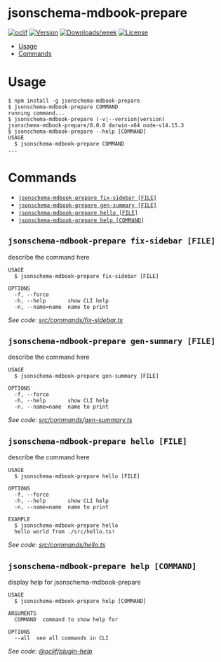 jsonschema-mdbook-prepare
=========================



[![oclif](https://img.shields.io/badge/cli-oclif-brightgreen.svg)](https://oclif.io)
[![Version](https://img.shields.io/npm/v/jsonschema-mdbook-prepare.svg)](https://npmjs.org/package/jsonschema-mdbook-prepare)
[![Downloads/week](https://img.shields.io/npm/dw/jsonschema-mdbook-prepare.svg)](https://npmjs.org/package/jsonschema-mdbook-prepare)
[![License](https://img.shields.io/npm/l/jsonschema-mdbook-prepare.svg)](https://github.com/teq0/jsonschema-mdbook-prepare/blob/master/package.json)

<!-- toc -->
* [Usage](#usage)
* [Commands](#commands)
<!-- tocstop -->
# Usage
<!-- usage -->
```sh-session
$ npm install -g jsonschema-mdbook-prepare
$ jsonschema-mdbook-prepare COMMAND
running command...
$ jsonschema-mdbook-prepare (-v|--version|version)
jsonschema-mdbook-prepare/0.0.0 darwin-x64 node-v14.15.3
$ jsonschema-mdbook-prepare --help [COMMAND]
USAGE
  $ jsonschema-mdbook-prepare COMMAND
...
```
<!-- usagestop -->
# Commands
<!-- commands -->
* [`jsonschema-mdbook-prepare fix-sidebar [FILE]`](#jsonschema-mdbook-prepare-fix-sidebar-file)
* [`jsonschema-mdbook-prepare gen-summary [FILE]`](#jsonschema-mdbook-prepare-gen-summary-file)
* [`jsonschema-mdbook-prepare hello [FILE]`](#jsonschema-mdbook-prepare-hello-file)
* [`jsonschema-mdbook-prepare help [COMMAND]`](#jsonschema-mdbook-prepare-help-command)

## `jsonschema-mdbook-prepare fix-sidebar [FILE]`

describe the command here

```
USAGE
  $ jsonschema-mdbook-prepare fix-sidebar [FILE]

OPTIONS
  -f, --force
  -h, --help       show CLI help
  -n, --name=name  name to print
```

_See code: [src/commands/fix-sidebar.ts](https://github.com/teq0/jsonschema-mdbook-prepare/blob/v0.0.0/src/commands/fix-sidebar.ts)_

## `jsonschema-mdbook-prepare gen-summary [FILE]`

describe the command here

```
USAGE
  $ jsonschema-mdbook-prepare gen-summary [FILE]

OPTIONS
  -f, --force
  -h, --help       show CLI help
  -n, --name=name  name to print
```

_See code: [src/commands/gen-summary.ts](https://github.com/teq0/jsonschema-mdbook-prepare/blob/v0.0.0/src/commands/gen-summary.ts)_

## `jsonschema-mdbook-prepare hello [FILE]`

describe the command here

```
USAGE
  $ jsonschema-mdbook-prepare hello [FILE]

OPTIONS
  -f, --force
  -h, --help       show CLI help
  -n, --name=name  name to print

EXAMPLE
  $ jsonschema-mdbook-prepare hello
  hello world from ./src/hello.ts!
```

_See code: [src/commands/hello.ts](https://github.com/teq0/jsonschema-mdbook-prepare/blob/v0.0.0/src/commands/hello.ts)_

## `jsonschema-mdbook-prepare help [COMMAND]`

display help for jsonschema-mdbook-prepare

```
USAGE
  $ jsonschema-mdbook-prepare help [COMMAND]

ARGUMENTS
  COMMAND  command to show help for

OPTIONS
  --all  see all commands in CLI
```

_See code: [@oclif/plugin-help](https://github.com/oclif/plugin-help/blob/v3.2.1/src/commands/help.ts)_
<!-- commandsstop -->
